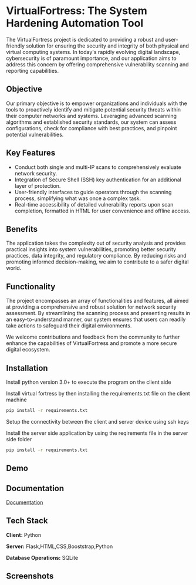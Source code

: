 
# VirtualFortress: The System Hardening Automation Tool

The VirtualFortress project is dedicated to providing a robust and user-friendly solution for ensuring the security and integrity of both physical and virtual computing systems. In today's rapidly evolving digital landscape, cybersecurity is of paramount importance, and our application aims to address this concern by offering comprehensive vulnerability scanning and reporting capabilities.

## Objective
Our primary objective is to empower organizations and individuals with the tools to proactively identify and mitigate potential security threats within their computer networks and systems. Leveraging advanced scanning algorithms and established security standards, our system can assess configurations, check for compliance with best practices, and pinpoint potential vulnerabilities.

## Key Features
- Conduct both single and multi-IP scans to comprehensively evaluate network security.
- Integration of Secure Shell (SSH) key authentication for an additional layer of protection.
- User-friendly interfaces to guide operators through the scanning process, simplifying what was once a complex task.
- Real-time accessibility of detailed vulnerability reports upon scan completion, formatted in HTML for user convenience and offline access.

## Benefits
The application takes the complexity out of security analysis and provides practical insights into system vulnerabilities, promoting better security practices, data integrity, and regulatory compliance. By reducing risks and promoting informed decision-making, we aim to contribute to a safer digital world.

## Functionality
The project encompasses an array of functionalities and features, all aimed at providing a comprehensive and robust solution for network security assessment. By streamlining the scanning process and presenting results in an easy-to-understand manner, our system ensures that users can readily take actions to safeguard their digital environments.

We welcome contributions and feedback from the community to further enhance the capabilities of VirtualFortress and promote a more secure digital ecosystem.

## Installation
Install python version 3.0+ to execute the program on the client side 

Install virtual fortress by then installing the requirements.txt file on the client machine 

```bash
pip install -r requirements.txt
```
Setup the connectivity between the client and server device using ssh keys 

Install the server side application by using the reqirements file in the server side folder

```bash
pip install -r requirements.txt
```
## Demo

## Documentation

[Documentation](https://drive.google.com/file/d/1pbs4nvvv3rDIj0T-k2onWVIwRSu7l5lH/view?usp=sharing)


## Tech Stack

**Client:** Python

**Server:** Flask,HTML,CSS,Booststrap,Python

**Database Operations:** SQLite


## Screenshots


